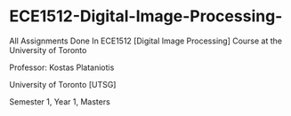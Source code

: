 # ECE1512-Digital-Image-Processing-

All Assignments Done In ECE1512 [Digital Image Processing] Course at the University of Toronto

Professor: Kostas Plataniotis

University of Toronto [UTSG]

Semester 1, Year 1, Masters


